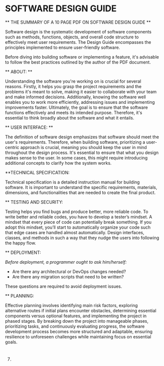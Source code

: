 # SOFTWARE DESIGN GUIDE

** THE SUMMARY OF A 10 PAGE PDF ON SOFTWARE DESIGN GUIDE **

Software design is the systematic development of software components such as methods, functions, objects, and overall code structure to effectively meet user requirements. The Design Guide encompasses the principles implemented to ensure user-friendly software.

Before diving into building software or implementing a feature, it's advisable to follow the best practices outlined by the author of the PDF document.

** ABOUT: **

Understanding the software you're working on is crucial for several reasons. Firstly, it helps you grasp the project requirements and the problems it's meant to solve, making it easier to collaborate with your team and make informed decisions. Additionally, knowing the software well enables you to work more efficiently, addressing issues and implementing improvements faster. Ultimately, the goal is to ensure that the software functions effectively and meets its intended purpose. Therefore, it's essential to think broadly about the software and what it entails.

** USER INTERFACE: **

The definition of software design emphasizes that software should meet the user's requirements. Therefore, when building software, prioritizing a user-centric approach is crucial, meaning you should keep the user in mind throughout the design process. It's essential to ensure that what you design makes sense to the user. In some cases, this might require introducing additional concepts to clarify how the system works.

\*\*TECHNICAL SPECIFICATION:

Technical specification is a detailed instruction manual for building software. It is important to understand the specific requirements, materials, dimensions, and functionalities that are needed to create the final product.

\*\* TESTING AND SECURITY:

Testing helps you find bugs and produce better, more reliable code. To write better and reliable codes, you have to develop a tester’s mindset. A mindset that every piece of code can potentially break something. If you adopt this mindset, you’ll start to automatically organize your code such that edge cases are handled almost automatically. Design interfaces, classes, and methods in such a way that they nudge the users into following the happy flow.

\*\* DEPLOYMENT:

_Before deployment, a programmer ought to ask him/herself:_

- Are there any architectural or DevOps changes needed?
- Are there any migration scripts that need to be written?

These questions are required to avoid deployment issues.

\*\* PLANNING:

Effective planning involves identifying main risk factors, exploring alternative routes if initial plans encounter obstacles, determining essential components versus optional features, and implementing the project in phased stages. By breaking down the project into manageable phases, prioritizing tasks, and continuously evaluating progress, the software development process becomes more structured and adaptable, ensuring resilience to unforeseen challenges while maintaining focus on essential goals.

7. #
